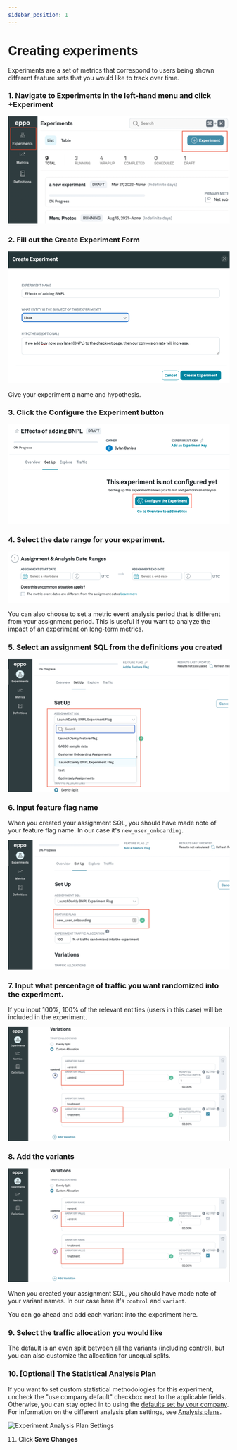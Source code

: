 ```yaml
---
sidebar_position: 1
---
```


# Creating experiments

Experiments are a set of metrics that correspond to users being shown different feature sets that you would like to track over time.

### 1. Navigate to **Experiments** in the left-hand menu and click **+Experiment**

![Create experiment](../../../../static/img/building-experiments/create-experiment.png)

### 2. Fill out the **Create Experiment** Form

![Fill experiment form](../../../../static/img/building-experiments/fill-create-experiment-form.png)

Give your experiment a name and hypothesis.

### 3. Click the **Configure the Experiment** button

![Configure experiment](../../../../static/img/building-experiments/set-up-and-configure-experiment.png)

### 4. Select the date range for your experiment.

![Select dates](../../../../static/img/building-experiments/select-dates.png)

You can also choose to set a metric event analysis period that is different from your assignment period. This is useful if you want to analyze the impact of an experiment on long-term metrics.

### 5. Select an assignment SQL from the definitions you created

![Choose assignment SQL](../../../../static/img/building-experiments/choose-assignment-sql-in-experiment.png)

### 6. Input feature flag name

When you created your assignment SQL, you should have made note of your feature flag name. In our case it's `new_user_onboarding`.

![Configure experiment](../../../../static/img/building-experiments/choose-feature-flag-in-experiment.png)

### 7. Input what percentage of traffic you want randomized into the experiment.

If you input 100%, 100% of the relevant entities (users in this case) will be included in the experiment.

![Percent Traffic](../../../../static/img/building-experiments/name-variants.png)

### 8. Add the variants

![Add variants](../../../../static/img/building-experiments/name-variants.png)

When you created your assignment SQL, you should have made note of your variant names. In our case here it's `control` and `variant`.

You can go ahead and add each variant into the experiment here.

### 9. Select the traffic allocation you would like

The default is an even split between all the variants (including control), but you can also customize the allocation for unequal splits.

### 10. [Optional] The Statistical Analysis Plan 
If you want to set custom statistical methodologies for this experiment, uncheck the "use company default" checkbox next to the applicable fields. Otherwise, you can stay opted in to using the [defaults set by your company](../../../administration/setting-statistical-analysis-plan-defaults). For information on the different analysis plan settings, see [Analysis plans](../../interpreting-experiments/analysis-plans.md).

![Experiment Analysis Plan Settings](https://user-images.githubusercontent.com/90637953/200431000-54588eda-ea9a-4964-92ee-83999556954f.gif)



11. Click **Save Changes**
